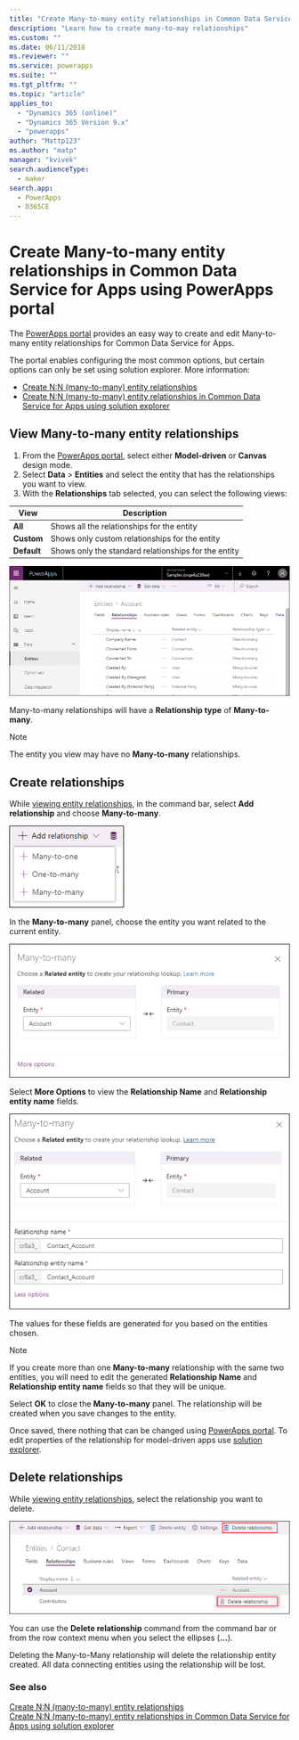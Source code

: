 ```yaml
---
title: "Create Many-to-many entity relationships in Common Data Service for Apps using PowerApps portal | MicrosoftDocs"
description: "Learn how to create many-to-may relationships"
ms.custom: ""
ms.date: 06/11/2018
ms.reviewer: ""
ms.service: powerapps
ms.suite: ""
ms.tgt_pltfrm: ""
ms.topic: "article"
applies_to: 
  - "Dynamics 365 (online)"
  - "Dynamics 365 Version 9.x"
  - "powerapps"
author: "Mattp123"
ms.author: "matp"
manager: "kvivek"
search.audienceType: 
  - maker
search.app: 
  - PowerApps
  - D365CE
---
```


# Create Many-to-many entity relationships in Common Data Service for Apps using PowerApps portal

The [PowerApps portal](https://web.powerapps.com/?utm_source=padocs&utm_medium=linkinadoc&utm_campaign=referralsfromdoc) provides an easy way to create and edit Many-to-many entity relationships for Common Data Service for Apps.

The portal enables configuring the most common options, but certain options can only be set using solution explorer. More information: 
- [Create N:N (many-to-many) entity relationships](create-edit-nn-relationships.md)
- [Create N:N (many-to-many) entity relationships in Common Data Service for Apps using solution explorer](create-edit-nn-relationships-solution-explorer.md)

## View Many-to-many entity relationships

1. From the [PowerApps portal](https://web.powerapps.com/?utm_source=padocs&utm_medium=linkinadoc&utm_campaign=referralsfromdoc), select either **Model-driven** or **Canvas** design mode.
2. Select **Data** > **Entities** and select the entity that has the relationships you want to view.
3. With the **Relationships** tab selected, you can select the following views: 

 |View|Description|
 |--|--|
 |**All**| Shows all the relationships for the entity|
 |**Custom**|Shows only custom relationships for the entity|
 |**Default**|Shows only the standard relationships for the entity|
<!-- TODO: What is the actual difference between All and Default? -->

![Account entity relationships](media/view-account-relationships-portal.png)

Many-to-many relationships will have a **Relationship type** of **Many-to-many**.

> [!NOTE]
> The entity you view may have no **Many-to-many** relationships.

## Create relationships

While [viewing entity relationships](#view-many-to-many-entity-relationships), in the command bar, select **Add relationship** and choose **Many-to-many**.

![Select type of relationship](media/add-relationship-menu-portal.png)

In the **Many-to-many** panel, choose the entity you want related to the current entity.

![Many-to-many panel with account entity selected](media/many-to-many-panel-1.png)

Select **More Options** to view the **Relationship Name** and **Relationship entity name** fields.

![Many-to-many panel with More Options selected](media/many-to-many-panel-2.png)

The values for these fields are generated for you based on the entities chosen.

> [!NOTE]
> If you create more than one **Many-to-many** relationship with the same two entities, you will need to edit the generated **Relationship Name** and **Relationship entity name** fields so that they will be unique.

Select **OK** to close the **Many-to-many** panel. The relationship will be created when you save changes to the entity. 

Once saved, there nothing that can be changed using [PowerApps portal](https://web.powerapps.com/?utm_source=padocs&utm_medium=linkinadoc&utm_campaign=referralsfromdoc). To edit properties of the relationship for model-driven apps use [solution explorer](create-edit-nn-relationships-solution-explorer.md).

## Delete relationships

While [viewing entity relationships](#view-many-to-many-entity-relationships), select the relationship you want to delete.

![Delete entity relationship](media/delete-entity-relationship-portal.png)

You can use the **Delete relationship** command from the command bar or from the row context menu when you select the ellipses (**...**).

Deleting the Many-to-Many relationship will delete the relationship entity created. All data connecting entities using the relationship will be lost.

### See also

[Create N:N (many-to-many) entity relationships](create-edit-nn-relationships.md)<br />
[Create N:N (many-to-many) entity relationships in Common Data Service for Apps using solution explorer](create-edit-nn-relationships-solution-explorer.md)

